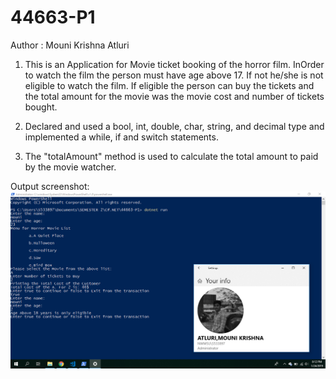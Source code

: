 # 44663-P1
Author : Mouni Krishna Atluri

1. This is an Application for Movie ticket booking of the horror film. InOrder to watch the film the person must have age above 17. If not he/she is not eligible to watch the film. If eligible the person can buy the tickets and the total amount for the movie was the movie cost and number of tickets bought.

2. Declared and used a bool, int, double, char, string, and decimal type and implemented a while, if and switch statements.

3. The "totalAmount" method is used to calculate the total amount to paid by the movie watcher.

Output screenshot:
![screenshot](https://github.com/mounikrishna/44663-P1/blob/master/Screenshot%20(99).png)
